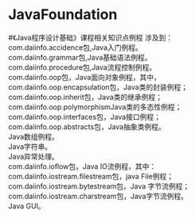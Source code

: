# JavaFoundation
#《Java程序设计基础》课程相关知识点例程
涉及到：  
com.daiinfo.accidence包,Java入门例程。  
com.daiinfo.grammar包,Java基础语法例程。  
com.daiinfo.procedure包,Java流程控制例程。  
com.daiinfo.oop包，Java面向对象例程，其中，      
com.daiinfo.oop.encapsulation包，Java类的封装例程；  
com.daiinfo.oop.inherit包，Java类的继承例程；  
com.daiinfo.oop.polymorphismJava类的多态性例程；  
com.daiinfo.oop.interfaces包，Java接口例程；  
com.daiinfo.oop.abstracts包，Java抽象类例程。  
Java数组例程。    
Java字符串。    
Java异常处理。    
com.daiinfo.ioflow包，Java IO流例程，其中：  
com.daiinfo.iostream.filestream包，java File例程；  
com.daiinfo.iostream.bytestream包，Java 字节流例程；  
com.daiinfo.iostream.charstream包，Java字节流例程。    
Java GUI。  
